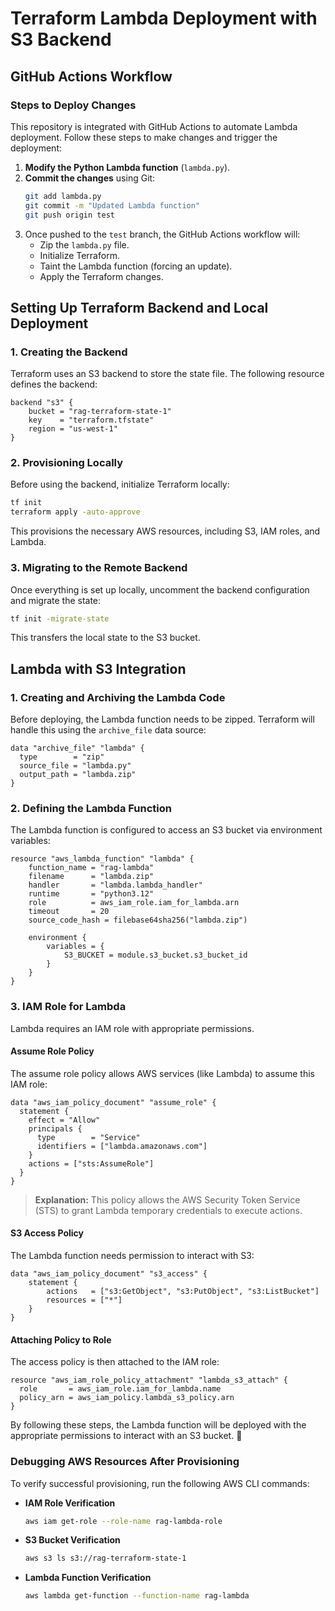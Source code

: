 # Terraform Lambda Deployment with S3 Backend

## GitHub Actions Workflow

### Steps to Deploy Changes
This repository is integrated with GitHub Actions to automate Lambda deployment. Follow these steps to make changes and trigger the deployment:

1. **Modify the Python Lambda function** (`lambda.py`).
2. **Commit the changes** using Git:
   ```sh
   git add lambda.py
   git commit -m "Updated Lambda function"
   git push origin test
   ```
3. Once pushed to the `test` branch, the GitHub Actions workflow will:
   - Zip the `lambda.py` file.
   - Initialize Terraform.
   - Taint the Lambda function (forcing an update).
   - Apply the Terraform changes.
   
## Setting Up Terraform Backend and Local Deployment

### 1. Creating the Backend
Terraform uses an S3 backend to store the state file. The following resource defines the backend:
```hcl
backend "s3" {
    bucket = "rag-terraform-state-1"
    key    = "terraform.tfstate"
    region = "us-west-1"
}
```

### 2. Provisioning Locally
Before using the backend, initialize Terraform locally:
```sh
tf init
terraform apply -auto-approve
```
This provisions the necessary AWS resources, including S3, IAM roles, and Lambda.

### 3. Migrating to the Remote Backend
Once everything is set up locally, uncomment the backend configuration and migrate the state:
```sh
tf init -migrate-state
```
This transfers the local state to the S3 bucket.

## Lambda with S3 Integration
### 1. Creating and Archiving the Lambda Code
Before deploying, the Lambda function needs to be zipped. Terraform will handle this using the `archive_file` data source:
```hcl
data "archive_file" "lambda" {
  type        = "zip"
  source_file = "lambda.py"
  output_path = "lambda.zip"
}
```

### 2. Defining the Lambda Function
The Lambda function is configured to access an S3 bucket via environment variables:
```hcl
resource "aws_lambda_function" "lambda" {
    function_name = "rag-lambda"
    filename      = "lambda.zip"
    handler       = "lambda.lambda_handler"
    runtime       = "python3.12"
    role          = aws_iam_role.iam_for_lambda.arn
    timeout       = 20
    source_code_hash = filebase64sha256("lambda.zip")

    environment {
        variables = {
            S3_BUCKET = module.s3_bucket.s3_bucket_id
        }
    }
}
```

### 3. IAM Role for Lambda
Lambda requires an IAM role with appropriate permissions.

#### **Assume Role Policy**
The assume role policy allows AWS services (like Lambda) to assume this IAM role:
```hcl
data "aws_iam_policy_document" "assume_role" {
  statement {
    effect = "Allow"
    principals {
      type        = "Service"
      identifiers = ["lambda.amazonaws.com"]
    }
    actions = ["sts:AssumeRole"]
  }
}
```
> **Explanation:** This policy allows the AWS Security Token Service (STS) to grant Lambda temporary credentials to execute actions.

#### **S3 Access Policy**
The Lambda function needs permission to interact with S3:
```hcl
data "aws_iam_policy_document" "s3_access" {
    statement {
        actions   = ["s3:GetObject", "s3:PutObject", "s3:ListBucket"]
        resources = ["*"]
    }
}
```

#### **Attaching Policy to Role**
The access policy is then attached to the IAM role:
```hcl
resource "aws_iam_role_policy_attachment" "lambda_s3_attach" {
  role       = aws_iam_role.iam_for_lambda.name
  policy_arn = aws_iam_policy.lambda_s3_policy.arn
}
```

By following these steps, the Lambda function will be deployed with the appropriate permissions to interact with an S3 bucket. 🚀

### Debugging AWS Resources After Provisioning
To verify successful provisioning, run the following AWS CLI commands:

- **IAM Role Verification**
  ```sh
  aws iam get-role --role-name rag-lambda-role
  ```
- **S3 Bucket Verification**
  ```sh
  aws s3 ls s3://rag-terraform-state-1
  ```
- **Lambda Function Verification**
  ```sh
  aws lambda get-function --function-name rag-lambda
  ```

